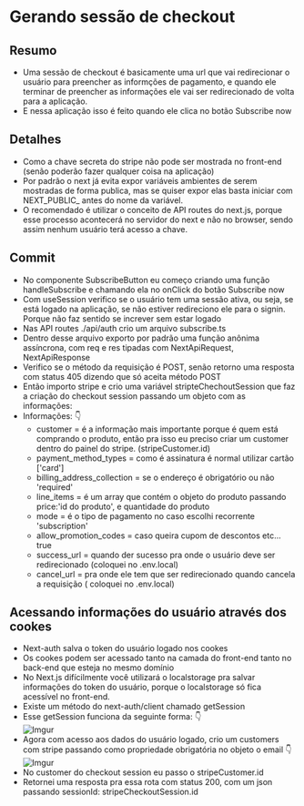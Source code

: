 # Gerando sessão de checkout

## Resumo
* Uma sessão de checkout é basicamente uma url que vai redirecionar o usuário para preencher as informções
de pagamento, e quando ele terminar de preencher as informações ele vai ser redirecionado de volta para
a aplicação.
* E nessa aplicação isso é feito quando ele clica no botão Subscribe now

## Detalhes
* Como a chave secreta do stripe não pode ser mostrada no front-end (senão poderão fazer qualquer coisa na aplicação)
* Por padrão o next já evita expor variáveis ambientes de serem mostradas de forma publica, mas se quiser expor elas basta iniciar com NEXT_PUBLIC_ antes do nome da variável.
* O recomendado é utilizar o conceito de API routes do next.js, porque esse processo acontecerá no servidor do next e não no browser, sendo assim nenhum usuário terá acesso a chave.


## Commit 
* No componente SubscribeButton eu começo criando uma função handleSubscribe e chamando ela no onClick do botão Subscribe now
* Com useSession verifico se o usuário tem uma sessão ativa, ou seja, se está logado na aplicação, se não estiver redireciono ele para o signin. Porque não faz sentido se increver sem estar logado
* Nas API routes ./api/auth crio um arquivo subscribe.ts
* Dentro desse arquivo exporto por padrão uma função anônima assíncrona, com req e res tipadas com NextApiRequest, NextApiResponse
* Verifico se o método da requisição é POST, senão retorno uma resposta com status 405 dizendo que só aceita método POST
* Então importo stripe e crio uma variável stripteChechoutSession que faz a criação do checkout session passando um objeto com as informações:
* Informações: 👇<br>
   - customer = é a informação mais importante porque é quem está comprando o produto, então pra isso eu preciso criar um customer dentro do painel do stripe. (stripeCustomer.id)
   - payment_method_types = como é assinatura é normal utilizar cartão ['card']<br>
   - billing_address_collection = se o endereço é obrigatório ou não 'required'
   - line_items = é um array que contém o objeto do produto passando price:'id do produto', e quantidade do produto
   - mode = é o tipo de pagamento no caso escolhi recorrente 'subscription'
   - allow_promotion_codes = caso queira cupom de descontos etc... true
   - success_url = quando der sucesso pra onde o usuário deve ser redirecionado (coloquei no .env.local)
   - cancel_url = pra onde ele tem que ser redirecionado quando cancela a requisição ( coloquei no .env.local)

## Acessando informações do usuário através dos cookes
* Next-auth salva o token do usuário logado nos cookes
* Os cookes podem ser acessado tanto na camada do front-end tanto no back-end que esteja no mesmo domínio
* No Next.js difícilmente você utilizará o localstorage pra salvar informações do token do usuário, porque o localstorage só fica acessível no front-end.
* Existe um método do next-auth/client chamado getSession
* Esse getSession funciona da seguinte forma: 👇<br>
  ![Imgur](https://imgur.com/0q2nJ46.png)
* Agora com acesso aos dados do usuário logado, crio um customers com stripe passando como propriedade obrigatória no objeto o email 👇<br>
  ![Imgur](https://imgur.com/3wISD88.png)
* No customer do checkout session eu passo o stripeCustomer.id
* Retornei uma resposta pra essa rota com status 200, com um json passando sessionId: stripeCheckoutSession.id
